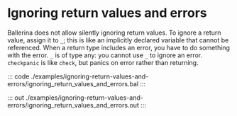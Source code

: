 # Ignoring return values and errors

Ballerina does not allow silently ignoring return values.
To ignore a return value, assign it to `_`; this is like 
an implicitly declared variable that cannot be referenced.
When a return type includes an error, you have to do something 
with the error.
`_` is of type any: you cannot use `_` to ignore an error.
`checkpanic` is like `check`, but panics on error rather than 
returning.


::: code ./examples/ignoring-return-values-and-errors/ignoring_return_values_and_errors.bal :::

::: out ./examples/ignoring-return-values-and-errors/ignoring_return_values_and_errors.out :::